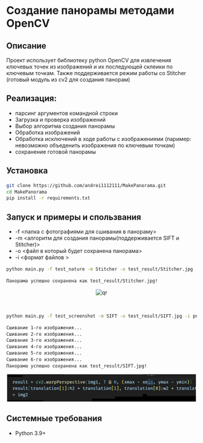 # Создание панорамы методами OpenCV

## Описание

Проект использует библиотеку python OpenCV для извлечения ключевых точек из изображений и их последующей склеики по ключевым точкам. Также поддерживается режим работы со Stitcher (готовый модуль из cv2 для создания панорам)

## Реализация:

- парсинг аргументов командной строки
- Загрузка и проверка изображений
- Выбор алгоритма создания панорамы
- Обработка изображений
- Обработка исключений в ходе работы с изображениями (паример: невозможно объеденить изображения по ключевым точкам)
- сохранение готовой панорамы

## Установка

```sh
git clone https://github.com/andrei1112111/MakePanorama.git
cd MakePanorama
pip install -r requirements.txt
```

## Запуск и примеры и спользвания

- -f <папка с фотографиями для сшивания в панораму>
- -m <алгоритм для создания панорамы(поддерживается SIFT и Stitcher)>
- -o <файл в который будет сохранена панорама>
- -i <формат файлов >

```sh
python main.py -f test_nature -m Stitcher -o test_result/Stitcher.jpg
```

```sh
Панорама успешно сохранена как test_result/Stitcher.jpg!
```

<p align="center">
 <img width="500px" src="test_result/Stitcher.jpg" alt="qr"/>
</p>

<br>

```sh
python main.py -f test_screenshot -m SIFT -o test_result/SIFT.jpg -i png
```

```sh
Сшивание 1-го изображения...
Сшивание 2-го изображения...
Сшивание 3-го изображения...
Сшивание 4-го изображения...
Сшивание 5-го изображения...
Сшивание 6-го изображения...
Панорама успешно сохранена как test_result/SIFT.jpg!
```

<p align="center">
 <img width="500px" src="test_result/SIFT.jpg" alt="qr"/>
</p>

## Системные требования

- Python 3.9+
